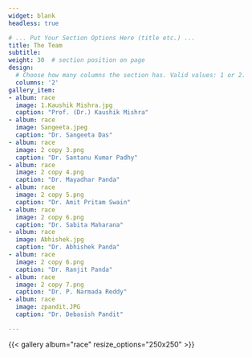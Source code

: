 ```yaml
---
widget: blank
headless: true

# ... Put Your Section Options Here (title etc.) ...
title: The Team
subtitle:
weight: 30  # section position on page
design:
  # Choose how many columns the section has. Valid values: 1 or 2.
  columns: '2'
gallery_item:
- album: race
  image: 1.Kaushik Mishra.jpg
  caption: "Prof. (Dr.) Kaushik Mishra"
- album: race
  image: Sangeeta.jpeg
  caption: "Dr. Sangeeta Das"
- album: race
  image: 2 copy 3.png
  caption: "Dr. Santanu Kumar Padhy"
- album: race
  image: 2 copy 4.png
  caption: "Dr. Mayadhar Panda"
- album: race
  image: 2 copy 5.png
  caption: "Dr. Amit Pritam Swain"
- album: race
  image: 2 copy 6.png
  caption: "Dr. Sabita Maharana"
- album: race
  image: Abhishek.jpg
  caption: "Dr. Abhishek Panda"
- album: race
  image: 2 copy 6.png
  caption: "Dr. Ranjit Panda"
- album: race
  image: 2 copy 7.png
  caption: "Dr. P. Narmada Reddy"
- album: race
  image: zpandit.JPG
  caption: "Dr. Debasish Pandit"

---
```

{{< gallery album="race" resize_options="250x250" >}}









